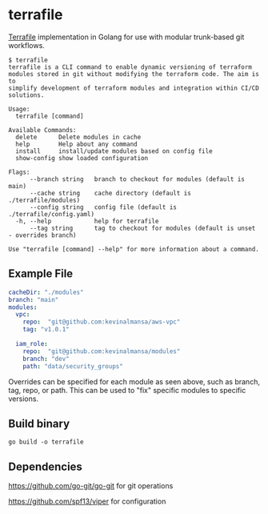 # terrafile

[Terrafile](https://bensnape.com/2016/01/14/terraform-design-patterns-the-terrafile/) implementation in Golang for use with modular trunk-based git workflows.

```
$ terrafile
terrafile is a CLI command to enable dynamic versioning of terraform
modules stored in git without modifying the terraform code. The aim is to
simplify development of terraform modules and integration within CI/CD
solutions.

Usage:
  terrafile [command]

Available Commands:
  delete      Delete modules in cache
  help        Help about any command
  install     install/update modules based on config file
  show-config show loaded configuration

Flags:
      --branch string   branch to checkout for modules (default is main)
      --cache string    cache directory (default is ./terrafile/modules)
      --config string   config file (default is ./terrafile/config.yaml)
  -h, --help            help for terrafile
      --tag string      tag to checkout for modules (default is unset - overrides branch)

Use "terrafile [command] --help" for more information about a command.
```

## Example File

```yaml
cacheDir: "./modules"
branch: "main"
modules:
  vpc:
    repo:  "git@github.com:kevinalmansa/aws-vpc"
    tag: "v1.0.1"

  iam_role:
    repo:  "git@github.com:kevinalmansa/modules"
    branch: "dev"
    path: "data/security_groups"

```

Overrides can be specified for each module as seen above, such as branch, tag, repo, or path. This can
be used to "fix" specific modules to specific versions.

## Build binary

```
go build -o terrafile
```

## Dependencies

https://github.com/go-git/go-git for git operations

https://github.com/spf13/viper for configuration
